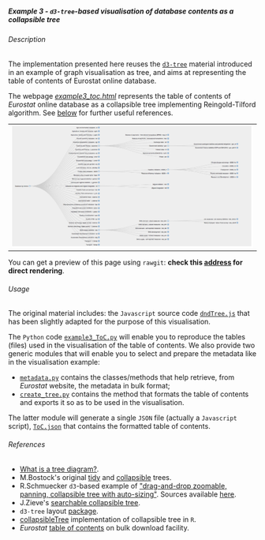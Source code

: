 ##### Example 3 - `d3-tree`-based visualisation of database contents as a collapsible tree

###### <a name="Description"></a>Description

The implementation presented here reuses the [`d3-tree`](https://github.com/mbostock/d3/wiki/Tree-Layout) material introduced in an example of graph visualisation as tree, and aims at representing the table of contents of Eurostat online database. 

The webpage [_example3_toc.html_](https://github.com/eurostat/d3.examples/blob/master/example3/example3_toc.html) represents the table of contents of _Eurostat_ online database as a collapsible tree implementing Reingold-Tilford algorithm. See [below](#References) for further useful references.

<table>
<tr>
<td><kbd><img src="example3_toc_excerpt.png" alt="Example 3 ToC excerpt" width="600"> </kbd></td>
</tr>
</table>

You can get a preview of this page using `rawgit`: **check this [address](https://raw.githack.com/eurostat/d3.examples/master/example3/example3_toc_rawgit.html) for direct rendering**.

###### <a name="Usage"></a>Usage

The original material includes: the `Javascript` source code [`dndTree.js`](https://github.com/eurostat/d3.examples/blob/master/example3/dndTree.js) that has been slightly adapted for the purpose of this visualisation.

The `Python` code [`example3_ToC.py`](https://github.com/eurostat/d3.examples/blob/master/example3/example3_ToC.py) will enable you to reproduce the tables (files) used in the visualisation of the table of contents. 
We also provide two generic modules that will enable you to select and prepare the metadata like in the visualisation example:
* [`metadata.py`](https://github.com/eurostat/d3.examples/blob/master/metadata.py) contains the classes/methods that help retrieve, from _Eurostat_ website, the metadata in bulk format;
* [`create_tree.py`](https://github.com/eurostat/d3.examples/blob/master/create_tree.py) contains the method that formats the table of contents and exports it so as to be used in the visualisation.

The latter module will generate a single `JSON` file (actually a `Javascript` script),  [`ToC.json`](https://github.com/eurostat/d3.examples/blob/master/example3/ToC.json) that contains the formatted table of contents.

###### <a name="References"></a>References

* [What is a tree diagram?](http://www.d3noob.org/2014/01/tree-diagrams-in-d3js_11.html).
* M.Bostock's original [tidy](https://bl.ocks.org/mbostock/4339184) and [collapsible](https://bl.ocks.org/mbostock/4339083) trees.
*  R.Schmuecker `d3`-based example of ["drag-and-drop zoomable, panning, collapsible tree with auto-sizing"](http://www.robschmuecker.com/d3-js-drag-and-drop-zoomable-tree). Sources available [here](http://bl.ocks.org/robschmuecker/7880033).
* J.Zieve's [searchable collapsible tree](https://bl.ocks.org/jjzieve/a743242f46321491a950).
* `d3-tree` layout [package](https://github.com/mbostock/d3/wiki/Tree-Layout).
* [collapsibleTree](https://github.com/AdeelK93/collapsibleTree) implementation of collapsible tree in `R`.
* _Eurostat_ [table of contents](http://ec.europa.eu/eurostat/estat-navtree-portlet-prod/BulkDownloadListing?sort=1&file=table_of_contents_en.txt) on bulk download facility.
